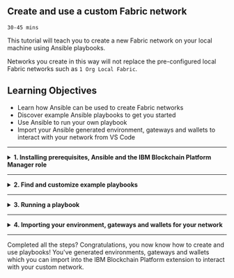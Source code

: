 ## **Create and use a custom Fabric network**
`30-45 mins`

This tutorial will teach you to create a new Fabric network on your local machine using Ansible playbooks.

Networks you create in this way will not replace the pre-configured local Fabric networks such as `1 Org Local Fabric`.

## Learning Objectives

* Learn how Ansible can be used to create Fabric networks
* Discover example Ansible playbooks to get you started
* Use Ansible to run your own playbook
* Import your Ansible generated environment, gateways and wallets to interact with your network from VS Code

---
<details>
<summary><b>1. Installing prerequisites, Ansible and the IBM Blockchain Platform Manager role</b></summary>

The IBM Blockchain platform extension does not run Ansible playbooks itself, so you’ll need to install some external pre-requisites to run a playbook before you can import the custom network.

1. Install [Python 3.7+](https://www.python.org/downloads/)
>Note: This is required when installing Ansible using some methods, as well the IBM Blockchain Platform Manager role.

2. Install [Ansible 2.8+](https://docs.ansible.com/ansible/latest/installation_guide/intro_installation.html#installing-ansible)
3. Install the [Ansible VS Code extension](https://marketplace.visualstudio.com/items?itemName=vscoss.vscode-ansible
)
4. Install the [role requirements](https://github.com/IBM-Blockchain/ansible-role-blockchain-platform-manager#requirements)
 > Note: you’ll already have the Python and Ansible requirements if you followed the steps above, but make sure you install the rest!
5. Install the IBM Blockchain Platform Manager Ansible role by running the following command in your terminal:
    > `ansible-galaxy install ibm.blockchain_platform_manager`

You should see output such as:

```
admin@admins-mbp one-org-network % ansible-galaxy install ibm.blockchain_platform_manager

- downloading role 'blockchain_platform_manager', owned by ibm

- downloading role from https://github.com/IBM-Blockchain/ansible-role-blockchain-platform-manager/archive/0.0.16.tar.gz

- extracting ibm.blockchain_platform_manager to /Users/admin/.ansible/roles/ibm.blockchain_platform_manager

- ibm.blockchain_platform_manager (0.0.16) was installed successfully
```

> Note: More information on the IBM Blockchain Platform Manager role can be found here - [https://galaxy.ansible.com/ibm/blockchain_platform_manager](https://galaxy.ansible.com/ibm/blockchain_platform_manager)


<b>Everthing has been installed, the hard part is over!</b>


</details>

---

<details>
<summary><b>2. Find and customize example playbooks</b></summary>

Two example playbooks can be found here - [https://github.com/IBM-Blockchain/ansible-examples](https://github.com/IBM-Blockchain/ansible-examples).

**We recommend using Git to clone this samples repo locally!**

They include a 1 organisation and 2 organisation Ansible playbook. 

Ansible playbooks can deployed to different types of infrastructure including:
- Locally using Docker (default)
- IBM Blockchain Platform on IBM Cloud
- IBM Blockchain Platform software

For more information on how they can be customized, please check their READMEs.


</details>

---

<details>
<summary><b>3. Running a playbook</b></summary>

Assuming you've have cloned the [ansible-examples](https://github.com/IBM-Blockchain/ansible-examples), you can run the following steps.

If you have created your own Ansible playbook, you can follow similar steps - changing paths and names where necessary.

1. Open the `playbook.yml` file in VS Code
> This can be found in `ansible-examples/one-org-network`
2. In the file Explorer, right-click on the `playbook.yml` and select `Run Ansible Playbook in Local Ansible`
3. This will take a few minutes and should create some Docker containers, assuming you haven't changed the infrastructure target. These Docker containers can be displayed by running `docker ps` from your terminal.

> Alternatively, you can run the `Run Ansible Playbook in Local Ansible` command from the Command Palette.

The playbook can also be ran from a terminal within the `one-org-network` directory, using the command:
> `ansible-playbook playbook.yml`


You can also teardown your Ansible generated Fabric network and remove all associated files from a terminal within the `one-org-network` directory, using the command:
>`ansible-playbook --extra-vars state=absent playbook.yml`

</details>

---

<details>
<summary><b>4. Importing your environment, gateways and wallets for your network</b></summary>

Once your Ansible playbook has successfully ran, `nodes`, `gateways` and `wallets` directories should have been created.

These contain all of the files needed to import your network and start interacting with it!

1. Hover over the `Fabric Environments` panel on the left hand side of the screen and select the +.
2. You will then be asked to `Select a method to add an environment`. Choose the `Add an Ansible-created network` option.
3. You will then be prompted to select a directory to import.
> If you have ran the the `one-org-network` playbook, you should select this directory.
4. Give your network a name e.g. `ansibleNetwork`. Whatever you find easy to identify! Then press `Enter` which will import your Ansible network.
5. If your Ansible Fabric network is running, you should see your new environment imported and any gateways and wallets.
> Note: If you don't see any gateways and wallets, it could be because your Fabric network hasn't been started.
>
> Once you have run your Ansible playbook and your network has started, you can refresh the `Fabric Gateways` and `Fabric Wallets` panels to see your gateways and wallets.

6. If your `one-org-network` generated Ansible Fabric network is running, you will see a gateway `ansibleNetwork > Org1 gateway` and wallet `ansibleNetwork > Org1`.
>

</details>

---

Completed all the steps? Congratulations, you now know how to create and use playbooks!
You've generated environments, gateways and wallets which you can import into the IBM Blockchain Platform extension to interact with your custom network.